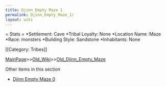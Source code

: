 ```yaml
---
title: Djinn Empty Maze 1
permalink: Djinn_Empty_Maze_1/
layout: wiki
---
```

= Stats =
*Settlement: Cave
*Tribal Loyalty: None
*Location Name :Maze 
*Race: monsters 
*Building Style: Sandstone 
*Inhabitants: None

[[Category: Tribes]]

[MainPage](/keeperrl_wiki/ "wikilink")>>[Old_Wiki](/keeperrl_wiki/Old_Wiki "wikilink")>>[Old_Djinn_Empty_Maze](/keeperrl_wiki/Old_Djinn_Empty_Maze "wikilink")

Other items in this section
-    [Djinn Empty Maze 0](/keeperrl_wiki/Djinn_Empty_Maze_0 "wikilink")
